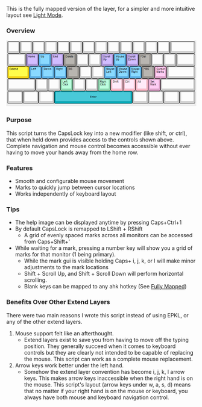 This is the fully mapped version of the layer, for a simpler and more intuitive layout see [Light Mode](https://github.com/henrystern/extend_layer).

### Overview
![Layer Image](https://github.com/henrystern/extend_layer/blob/fully_mapped/defaults.png?raw=true)
### Purpose
This script turns the CapsLock key into a new modifier (like shift, or ctrl), that when held down provides access to the controls shown above.
Complete navigation and mouse control becomes accessible without ever having to move your hands away from the home row. 

### Features
  * Smooth and configurable mouse movement
  * Marks to quickly jump between cursor locations
  * Works independently of keyboard layout

### Tips
  * The help image can be displayed anytime by pressing Caps+Ctrl+1
* By default CapsLock is remapped to LShift + RShift
  * A grid of evenly spaced marks across all monitors can be accessed from Caps+Shift+'
* While waiting for a mark, pressing a number key will show you a grid of marks for that monitor (1 being primary).
  * While the mark gui is visible holding Caps+ i, j, k, or l will make minor adjustments to the mark locations
  * Shift + Scroll Up, and Shift + Scroll Down will perform horizontal scrolling.
  * Blank keys can be mapped to any ahk hotkey (See [Fully Mapped](https://github.com/henrystern/extend_layer/tree/fully_mapped))

### Benefits Over Other Extend Layers
There were two main reasons I wrote this script instead of using EPKL, or any of the other extend layers.
1. Mouse support felt like an afterthought.
    * Extend layers exist to save you from having to move off the typing position. They generally succeed when it comes to keyboard controls but they are clearly not intended to be capable of replacing the mouse. This script can work as a complete mouse replacement.
2. Arrow keys work better under the left hand.
    * Somehow the extend layer convention has become i, j, k, l arrow keys. This makes arrow keys inaccessible when the right hand is on the mouse. This script's layout (arrow keys under w, a, s, d) means that no matter if your right hand is on the mouse or keyboard, you always have both mouse and keyboard navigation control.
